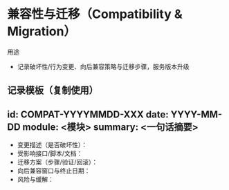 # 兼容性与迁移（Compatibility & Migration）

用途
- 记录破坏性/行为变更、向后兼容策略与迁移步骤，服务版本升级

记录模板（复制使用）
---
id: COMPAT-YYYYMMDD-XXX
date: YYYY-MM-DD
module: <模块>
summary: <一句话摘要>
---
- 变更描述（是否破坏性）：
- 受影响接口/脚本/文档：
- 迁移方案（步骤/验证/回滚）：
- 向后兼容窗口与终止日期：
- 风险与缓解：

